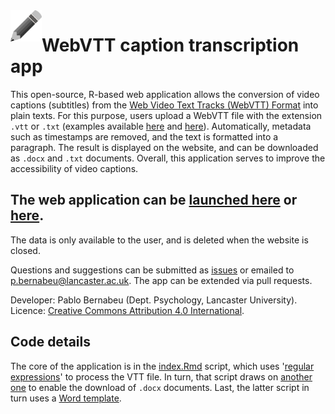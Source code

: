 <img align="left" width="50" height="50" src="https://github.com/pablobernabeu/VTT-Transcription-App/raw/main/Royalty-free%20from%20needpix.com.png">

# WebVTT caption transcription app

This open-source, R-based web application allows the conversion of video captions (subtitles) from the [Web Video Text Tracks (WebVTT) Format](https://www.w3.org/TR/webvtt1/) into plain texts. For this purpose, users upload a WebVTT file with the extension `.vtt` or `.txt` (examples available [here](https://github.com/pablobernabeu/VTT-Transcription-App/blob/main/Example_subtitles_1.vtt) and [here](https://github.com/pablobernabeu/VTT-Transcription-App/blob/main/Example_subtitles_2.txt)). Automatically, metadata such as timestamps are removed, and the text is formatted into a paragraph. The result is displayed on the website, and can be downloaded as `.docx` and `.txt` documents. Overall, this application serves to improve the accessibility of video captions.

## The web application can be [launched here](https://pablo-bernabeu.shinyapps.io/VTT-Transcription-App/) or [here](https://mybinder.org/v2/gh/pablobernabeu/VTT-Transcription-App/HEAD?urlpath=shiny).

The data is only available to the user, and is deleted when the website is closed.

Questions and suggestions can be submitted as [issues](https://github.com/pablobernabeu/VTT-transcription/issues) or emailed to p.bernabeu@lancaster.ac.uk. The app can be extended via pull requests.

Developer: Pablo Bernabeu (Dept. Psychology, Lancaster University). Licence: [Creative Commons Attribution 4.0 International](https://creativecommons.org/licenses/by/4.0/).

## Code details

The core of the application is in the [index.Rmd](https://github.com/pablobernabeu/VTT-Transcription-App/blob/main/index.Rmd) script, which uses '[regular expressions](https://stringr.tidyverse.org/articles/regular-expressions.html)' to process the VTT file. In turn, that script draws on [another one](https://github.com/pablobernabeu/VTT-Transcription-App/blob/main/VTT-Transcription-App_doc_renderer.Rmd) to enable the download of `.docx` documents. Last, the latter script in turn uses a [Word template](https://github.com/pablobernabeu/VTT-Transcription-App/blob/main/VTT-Transcription-App-format-template.docx).
